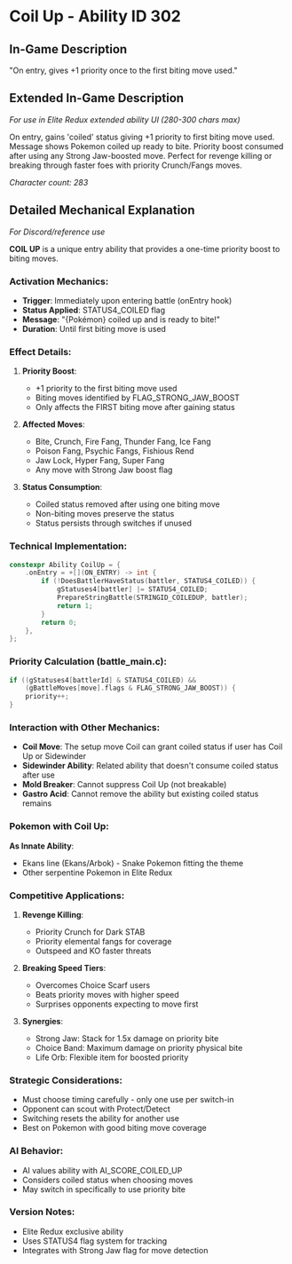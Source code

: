 # Coil Up - Ability ID 302

## In-Game Description
"On entry, gives +1 priority once to the first biting move used."

## Extended In-Game Description
*For use in Elite Redux extended ability UI (280-300 chars max)*

On entry, gains 'coiled' status giving +1 priority to first biting move used. Message shows Pokemon coiled up ready to bite. Priority boost consumed after using any Strong Jaw-boosted move. Perfect for revenge killing or breaking through faster foes with priority Crunch/Fangs moves.

*Character count: 283*

## Detailed Mechanical Explanation
*For Discord/reference use*

**COIL UP** is a unique entry ability that provides a one-time priority boost to biting moves.

### Activation Mechanics:
- **Trigger**: Immediately upon entering battle (onEntry hook)
- **Status Applied**: STATUS4_COILED flag
- **Message**: "{Pokémon} coiled up and is ready to bite!"
- **Duration**: Until first biting move is used

### Effect Details:
1. **Priority Boost**:
   - +1 priority to the first biting move used
   - Biting moves identified by FLAG_STRONG_JAW_BOOST
   - Only affects the FIRST biting move after gaining status
   
2. **Affected Moves**:
   - Bite, Crunch, Fire Fang, Thunder Fang, Ice Fang
   - Poison Fang, Psychic Fangs, Fishious Rend
   - Jaw Lock, Hyper Fang, Super Fang
   - Any move with Strong Jaw boost flag

3. **Status Consumption**:
   - Coiled status removed after using one biting move
   - Non-biting moves preserve the status
   - Status persists through switches if unused

### Technical Implementation:
```cpp
constexpr Ability CoilUp = {
    .onEntry = +[](ON_ENTRY) -> int {
        if (!DoesBattlerHaveStatus(battler, STATUS4_COILED)) {
            gStatuses4[battler] |= STATUS4_COILED;
            PrepareStringBattle(STRINGID_COILEDUP, battler);
            return 1;
        }
        return 0;
    },
};
```

### Priority Calculation (battle_main.c):
```c
if ((gStatuses4[battlerId] & STATUS4_COILED) && 
    (gBattleMoves[move].flags & FLAG_STRONG_JAW_BOOST)) {
    priority++;
}
```

### Interaction with Other Mechanics:
- **Coil Move**: The setup move Coil can grant coiled status if user has Coil Up or Sidewinder
- **Sidewinder Ability**: Related ability that doesn't consume coiled status after use
- **Mold Breaker**: Cannot suppress Coil Up (not breakable)
- **Gastro Acid**: Cannot remove the ability but existing coiled status remains

### Pokemon with Coil Up:
**As Innate Ability**:
- Ekans line (Ekans/Arbok) - Snake Pokemon fitting the theme
- Other serpentine Pokemon in Elite Redux

### Competitive Applications:
1. **Revenge Killing**:
   - Priority Crunch for Dark STAB
   - Priority elemental fangs for coverage
   - Outspeed and KO faster threats

2. **Breaking Speed Tiers**:
   - Overcomes Choice Scarf users
   - Beats priority moves with higher speed
   - Surprises opponents expecting to move first

3. **Synergies**:
   - Strong Jaw: Stack for 1.5x damage on priority bite
   - Choice Band: Maximum damage on priority physical bite
   - Life Orb: Flexible item for boosted priority

### Strategic Considerations:
- Must choose timing carefully - only one use per switch-in
- Opponent can scout with Protect/Detect
- Switching resets the ability for another use
- Best on Pokemon with good biting move coverage

### AI Behavior:
- AI values ability with AI_SCORE_COILED_UP
- Considers coiled status when choosing moves
- May switch in specifically to use priority bite

### Version Notes:
- Elite Redux exclusive ability
- Uses STATUS4 flag system for tracking
- Integrates with Strong Jaw flag for move detection